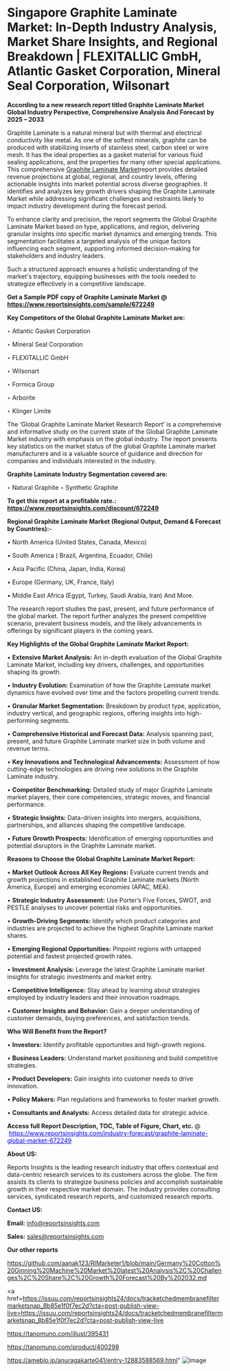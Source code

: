 # Singapore Graphite Laminate Market: In-Depth Industry Analysis, Market Share Insights, and Regional Breakdown | FLEXITALLIC GmbH, Atlantic Gasket Corporation, Mineral Seal Corporation, Wilsonart

<strong>According to a new research report titled Graphite Laminate Market Global Industry Perspective, Comprehensive Analysis And Forecast by 2025 – 2033</strong>

Graphite Laminate is a natural mineral but with thermal and electrical conductivity like metal.  As one of the softest minerals, graphite can be produced with stabilizing inserts of stainless steel, carbon steel or wire mesh.  It has the ideal properties as a gasket material for various fluid sealing applications, and the properties for many other special applications. This comprehensive <a href=https://www.reportsinsights.com/sample/672249>Graphite Laminate Market</a>report provides detailed revenue projections at global, regional, and country levels, offering actionable insights into market potential across diverse geographies. It identifies and analyzes key growth drivers shaping the Graphite Laminate Market while addressing significant challenges and restraints likely to impact industry development during the forecast period.

To enhance clarity and precision, the report segments the Global Graphite Laminate Market based on type, applications, and region, delivering granular insights into specific market dynamics and emerging trends. This segmentation facilitates a targeted analysis of the unique factors influencing each segment, supporting informed decision-making for stakeholders and industry leaders.

Such a structured approach ensures a holistic understanding of the market's trajectory, equipping businesses with the tools needed to strategize effectively in a competitive landscape.

<strong>Get a Sample PDF copy of Graphite Laminate Market </strong><strong>@<a href=https://www.reportsinsights.com/sample/672249 style=color:#0000ff;> https://www.reportsinsights.com/sample/672249</a></strong></font>

<strong>Key Competitors of the Global Graphite Laminate Market are:</strong>

‣ Atlantic Gasket Corporation

‣ Mineral Seal Corporation

‣ FLEXITALLIC GmbH

‣ Wilsonart

‣ Formica Group

‣ Arborite

‣ Klinger Limite

The ‘Global Graphite Laminate Market Research Report’ is a comprehensive and informative study on the current state of the Global Graphite Laminate Market industry with emphasis on the global industry. The report presents key statistics on the market status of the global Graphite Laminate market manufacturers and is a valuable source of guidance and direction for companies and individuals interested in the industry.

<strong>Graphite Laminate Industry Segmentation covered are:</strong>

‣ Natural Graphite
‣ Synthetic Graphite

<strong>To get this report at a profitable rate.: <a href=https://www.reportsinsights.com/discount/672249 style=color:#0000ff;>https://www.reportsinsights.com/discount/672249</a></strong></font>

<strong>Regional Graphite Laminate Market (Regional Output, Demand &amp; Forecast by Countries):-</strong>

• North America (United States, Canada, Mexico)

• South America ( Brazil, Argentina, Ecuador, Chile)

• Asia Pacific (China, Japan, India, Korea)

• Europe (Germany, UK, France, Italy)

• Middle East Africa (Egypt, Turkey, Saudi Arabia, Iran) And More.

The research report studies the past, present, and future performance of the global market. The report further analyzes the present competitive scenario, prevalent business models, and the likely advancements in offerings by significant players in the coming years.

<strong>Key Highlights of the Global Graphite Laminate Market Report:</strong>

• <strong>Extensive Market Analysis:</strong> An in-depth evaluation of the Global Graphite Laminate Market, including key drivers, challenges, and opportunities shaping its growth.

• <strong>Industry Evolution:</strong> Examination of how the Graphite Laminate market dynamics have evolved over time and the factors propelling current trends.

• <strong>Granular Market Segmentation:</strong> Breakdown by product type, application, industry vertical, and geographic regions, offering insights into high-performing segments.

• <strong>Comprehensive Historical and Forecast Data:</strong> Analysis spanning past, present, and future Graphite Laminate market size in both volume and revenue terms.

• <strong>Key Innovations and Technological Advancements:</strong> Assessment of how cutting-edge technologies are driving new solutions in the Graphite Laminate industry.

• <strong>Competitor Benchmarking:</strong> Detailed study of major Graphite Laminate market players, their core competencies, strategic moves, and financial performance.

• <strong>Strategic Insights:</strong> Data-driven insights into mergers, acquisitions, partnerships, and alliances shaping the competitive landscape.

• <strong>Future Growth Prospects:</strong> Identification of emerging opportunities and potential disruptors in the Graphite Laminate market.

<strong>Reasons to Choose the Global Graphite Laminate Market Report:</strong>

• <strong>Market Outlook Across All Key Regions:</strong> Evaluate current trends and growth projections in established Graphite Laminate markets (North America, Europe) and emerging economies (APAC, MEA).

• <strong>Strategic Industry Assessment:</strong> Use Porter’s Five Forces, SWOT, and PESTLE analyses to uncover potential risks and opportunities.

• <strong>Growth-Driving Segments:</strong> Identify which product categories and industries are projected to achieve the highest Graphite Laminate market shares.

• <strong>Emerging Regional Opportunities:</strong> Pinpoint regions with untapped potential and fastest projected growth rates.

• <strong>Investment Analysis:</strong> Leverage the latest Graphite Laminate market insights for strategic investments and market entry.

• <strong>Competitive Intelligence:</strong> Stay ahead by learning about strategies employed by industry leaders and their innovation roadmaps.

• <strong>Customer Insights and Behavior:</strong> Gain a deeper understanding of customer demands, buying preferences, and satisfaction trends.

<strong>Who Will Benefit from the Report?</strong>

• <strong>Investors:</strong> Identify profitable opportunities and high-growth regions.

• <strong>Business Leaders:</strong> Understand market positioning and build competitive strategies.

• <strong>Product Developers:</strong> Gain insights into customer needs to drive innovation.

• <strong>Policy Makers:</strong> Plan regulations and frameworks to foster market growth.

• <strong>Consultants and Analysts:</strong> Access detailed data for strategic advice.
</ul>
<strong>Access full Report Description, TOC, Table of Figure, Chart, etc. </strong>@  <a href=https://www.reportsinsights.com/industry-forecast/graphite-laminate-global-market-672249 style=color:#0000ff;>https://www.reportsinsights.com/industry-forecast/graphite-laminate-global-market-672249</a></font>

<strong><strong>About US</strong>:</strong>

Reports Insights is the leading research industry that offers contextual and data-centric research services to its customers across the globe. The firm assists its clients to strategize business policies and accomplish sustainable growth in their respective market domain. The industry provides consulting services, syndicated research reports, and customized research reports.

<strong>Contact US:</strong>

<p class=""""><b>Email:</b> <a href=mailto:info@reportsinsights.com>info@reportsinsights.com</a></p>
<p class=""""><b>Sales:</b> <a href=mailto:sales@reportsinsights.com>sales@reportsinsights.com</a></p>

<strong>Our other reports</strong>

<a href=https://github.com/aanak123/RIMarketer1/blob/main/Germany%20Cotton%20Ginning%20Machine%20Market%20latest%20Analysis%2C%20Challenges%2C%20Share%2C%20Growth%20Forecast%20By%202032.md>https://github.com/aanak123/RIMarketer1/blob/main/Germany%20Cotton%20Ginning%20Machine%20Market%20latest%20Analysis%2C%20Challenges%2C%20Share%2C%20Growth%20Forecast%20By%202032.md</a>

<a href=https://issuu.com/reportsinsights24/docs/tracketchedmembranefiltermarketsnap_8b85e1f0f7ec2d?cta=post-publish-view-live>https://issuu.com/reportsinsights24/docs/tracketchedmembranefiltermarketsnap_8b85e1f0f7ec2d?cta=post-publish-view-live</a>

<a href=https://tanomuno.com/illust/395431>https://tanomuno.com/illust/395431</a>

<a href=https://tanomuno.com/product/400298>https://tanomuno.com/product/400298</a>

<a href=https://ameblo.jp/anuragakarte041/entry-12883588569.html>https://ameblo.jp/anuragakarte041/entry-12883588569.html</a>"
![image](https://github.com/user-attachments/assets/30403417-7858-463d-b102-367c3dc8da92)
